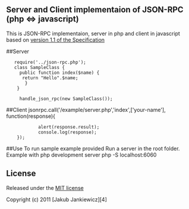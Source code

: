 ## Server and Client implementaion of JSON-RPC (php <=> javascript)

This is JSON-RPC implementaion, server in php and client in javascript
based on [version 1.1 of the Specification][1]

##Server 
```<?php
   require('../json-rpc.php');
   class SampleClass {
     public function index($name) {
      return "Hello".$name;
       }
    }

     handle_json_rpc(new SampleClass());
```
##Client
       jsonrpc.call('/example/server.php','index',['your-name'], function(response){

                alert(response.result);
                console.log(response);
        });

##Use
To run sample example provided 
Run a server in the root folder. 
Example with php development server php -S localhost:6060

## License

 Released under the [MIT license][3]

 Copyright (c) 2011 [Jakub Jankiewicz][4]


[1]: http://json-rpc.org/wd/JSON-RPC-1-1-WD-20060807.html "JSON-RPC 1.1 Specification"
[2]: https://opensource.org/licenses/MIT "The MIT License (MIT)"
[3]: http://jcubic.pl "Jakub Jankiewicz"

